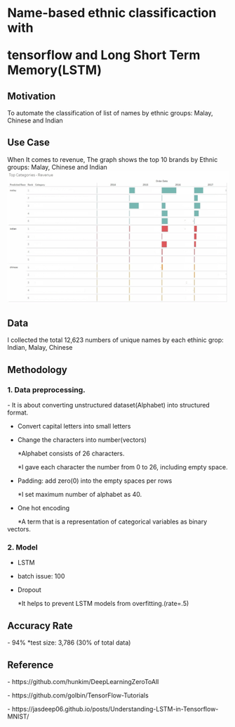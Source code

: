 <h1> Name-based ethnic classificaction with 
<p>tensorflow and Long Short Term Memory(LSTM)</p></h1>

<h2>Motivation</h2>

To automate the classification of list of names by ethnic groups: Malay, Chinese and Indian

<h2>Use Case</h2>
When It comes to revenue, The graph shows the top 10 brands by Ethnic groups: Malay, Chinese and Indian

<img src="ethnic_classification_example.jpg">

<h2>Data</h2>

I collected the total 12,623 numbers of unique names by each ethinic grop: Indian, Malay, Chinese


<h2>Methodology</h2>

<h3>1. Data preprocessing.</h3>
<p>- It is about converting unstructured dataset(Alphabet) into structured format.</p> 

- Convert capital letters into small letters

- Change the characters into number(vectors)
<p>&nbsp;&nbsp;&nbsp;&nbsp;&nbsp;&nbsp;*Alphabet consists of 26 characters.</p>
<p>&nbsp;&nbsp;&nbsp;&nbsp;&nbsp;&nbsp;*I gave each character the number from 0 to 26, including empty space.</p>

- Padding: add zero(0) into the empty spaces per rows
<p>&nbsp;&nbsp;&nbsp;&nbsp;&nbsp;&nbsp;*I set maximum number of alphabet as 40.</p> 
                                                      
- One hot encoding
<p>&nbsp;&nbsp;&nbsp;&nbsp;&nbsp;&nbsp;*A term that is a representation of categorical variables as binary vectors.</p> 

<h3>2. Model</h3>

- LSTM

- batch issue: 100

- Dropout
<p>&nbsp;&nbsp;&nbsp;&nbsp;&nbsp;&nbsp;*It helps to prevent LSTM models from overfitting.(rate=.5)</p> 

                                                                                         
<h2>Accuracy Rate</h2>                                                                                        
- 94% *test size: 3,786 (30% of total data)
 
                                                                                        
<h2>Reference</h2>
<p>- https://github.com/hunkim/DeepLearningZeroToAll</p> 
<p>- https://github.com/golbin/TensorFlow-Tutorials</p> 
<p>- https://jasdeep06.github.io/posts/Understanding-LSTM-in-Tensorflow-MNIST/</p> 






